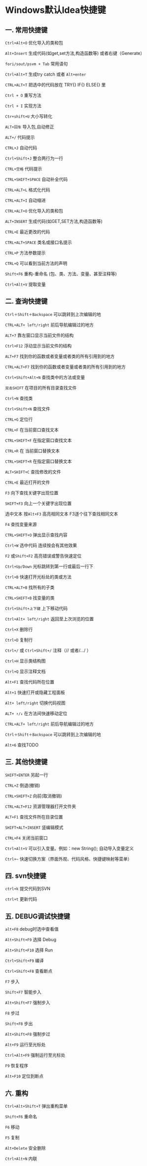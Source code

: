 # Windows默认Idea快捷键

## 一. 常用快捷键
`Ctrl+Alt+O` 优化导入的类和包

`Alt+Insert` 生成代码(如get,set方法,构造函数等) 或者右键（Generate）

`fori/sout/psvm + Tab` 常用语句

`Ctrl+Alt+T` 生成try catch 或者 `Alt+enter`

`CTRL+ALT+T` 把选中的代码放在 TRY{} IF{} ELSE{} 里

`Ctrl + O` 重写方法

`Ctrl + I` 实现方法

`Ctr+shift+U` 大小写转化

`ALT+回车` 导入包,自动修正

`ALT+/` 代码提示

`CTRL+J` 自动代码

`Ctrl+Shift+J` 整合两行为一行

`CTRL+空格` 代码提示

`CTRL+SHIFT+SPACE` 自动补全代码

`CTRL+ALT+L` 格式化代码

`CTRL+ALT+I` 自动缩进

`CTRL+ALT+O` 优化导入的类和包

`ALT+INSERT` 生成代码(如GET,SET方法,构造函数等)

`CTRL+E` 最近更改的代码

`CTRL+ALT+SPACE` 类名或接口名提示

`CTRL+P` 方法参数提示

`CTRL+Q` 可以看到当前方法的声明

`Shift+F6` 重构-重命名 (包、类、方法、变量、甚至注释等)

`Ctrl+Alt+V` 提取变量

## 二. 查询快捷键
`Ctrl＋Shift＋Backspace` 可以跳转到上次编辑的地

`CTRL+ALT+ left/right` 前后导航编辑过的地方

`ALT+7` 靠左窗口显示当前文件的结构

`Ctrl+F12` 浮动显示当前文件的结构

`ALT+F7` 找到你的函数或者变量或者类的所有引用到的地方

`CTRL+ALT+F7` 找到你的函数或者变量或者类的所有引用到的地方

`Ctrl+Shift+Alt+N` 查找类中的方法或变量

`双击SHIFT` 在项目的所有目录查找文件

`Ctrl+N` 查找类

`Ctrl+Shift+N` 查找文件

`CTRL+G` 定位行

`CTRL+F` 在当前窗口查找文本

`CTRL+SHIFT+F` 在指定窗口查找文本

`CTRL+R` 在 当前窗口替换文本

`CTRL+SHIFT+R` 在指定窗口替换文本

`ALT+SHIFT+C` 查找修改的文件

`CTRL+E` 最近打开的文件

`F3` 向下查找关键字出现位置

`SHIFT+F3` 向上一个关键字出现位置

选中文本 按`Alt+F3`  高亮相同文本 F3逐个往下查找相同文本

`F4` 查找变量来源

`CTRL+SHIFT+O` 弹出显示查找内容

`Ctrl+W` 选中代码 连续按会有其他效果

`F2` 或`Shift+F2` 高亮错误或警告快速定位

`Ctrl+Up/Down` 光标跳转到第一行或最后一行下

`Ctrl+B` 快速打开光标处的类或方法

`CTRL+ALT+B` 找所有的子类

`CTRL+SHIFT+B` 找变量的类

`Ctrl+Shift+上下键` 上下移动代码

`Ctrl+Alt+ left/right` 返回至上次浏览的位置

`Ctrl+X` 删除行

`Ctrl+D` 复制行

`Ctrl+/` 或 `Ctrl+Shift+/` 注释（// 或者/…/ ）

`Ctrl+H` 显示类结构图

`Ctrl+Q` 显示注释文档

`Alt+F1` 查找代码所在位置

`Alt+1` 快速打开或隐藏工程面板

`Alt+ left/right` 切换代码视图

`ALT+ ↑/↓` 在方法间快速移动定位

`CTRL+ALT+ left/right` 前后导航编辑过的地方

`Ctrl＋Shift＋Backspace` 可以跳转到上次编辑的地

`Alt+6` 查找TODO

## 三. 其他快捷键
`SHIFT+ENTER` 另起一行

`CTRL+Z` 倒退(撤销)

`CTRL+SHIFT+Z` 向前(取消撤销)

`CTRL+ALT+F12` 资源管理器打开文件夹

`ALT+F1` 查找文件所在目录位置

`SHIFT+ALT+INSERT` 竖编辑模式

`CTRL+F4` 关闭当前窗口

`Ctrl+Alt+V` 可以引入变量。例如：new String(); 自动导入变量定义

`Ctrl+~` 快速切换方案（界面外观、代码风格、快捷键映射等菜单）

## 四. svn快捷键
`ctrl+k` 提交代码到SVN

`ctrl+t` 更新代码

## 五. DEBUG调试快捷键
`alt+F8` debug时选中查看值

`Alt+Shift+F9` 选择 Debug

`Alt+Shift+F10` 选择 Run

`Ctrl+Shift+F9` 编译

`Ctrl+Shift+F8` 查看断点

`F7` 步入

`Shift+F7` 智能步入

`Alt+Shift+F7` 强制步入

`F8` 步过

`Shift+F8` 步出

`Alt+Shift+F8` 强制步过

`Alt+F9` 运行至光标处

`Ctrl+Alt+F9` 强制运行至光标处

`F9` 恢复程序

`Alt+F10` 定位到断点

## 六. 重构
`Ctrl+Alt+Shift+T` 弹出重构菜单

`Shift+F6` 重命名

`F6` 移动

`F5` 复制

`Alt+Delete` 安全删除

`Ctrl+Alt+N` 内联


<comment-comment/>
